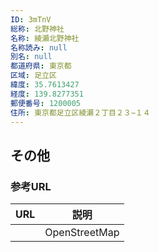 ```yaml
---
ID: 3mTnV
総称: 北野神社
名称: 綾瀬北野神社
名称読み: null
別名: null
都道府県: 東京都
区域: 足立区
緯度: 35.7613427
経度: 139.8277351
郵便番号: 1200005
住所: 東京都足立区綾瀬２丁目２３−１４
---
```


## その他

### 参考URL

| URL | 説明          |
| --- | ------------- |
|     | OpenStreetMap |
